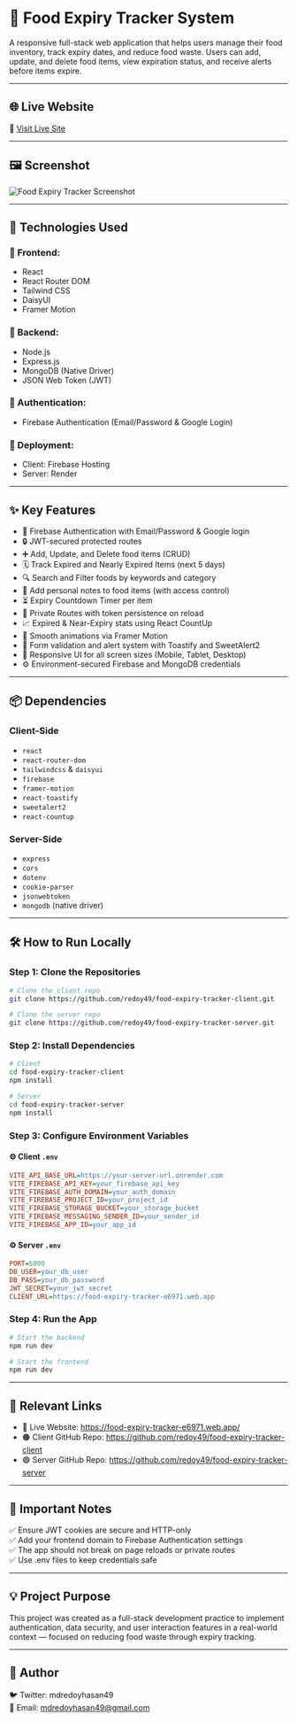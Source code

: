 # 🥦 Food Expiry Tracker System

A responsive full-stack web application that helps users manage their food inventory, track expiry dates, and reduce food waste. Users can add, update, and delete food items, view expiration status, and receive alerts before items expire.

---

## 🌐 Live Website

🔗 [Visit Live Site](https://food-expiry-tracker-e6971.web.app/)

---

## 🖼️ Screenshot

![Food Expiry Tracker Screenshot](https://i.ibb.co/9qptL1N/food-tracker-screenshot.png)
<!-- 📌 Replace with your actual image URL or upload a screenshot to Imgur/ImgBB/GitHub -->

---

## 🚀 Technologies Used

### 🔧 Frontend:
- React
- React Router DOM
- Tailwind CSS
- DaisyUI
- Framer Motion

### 🔧 Backend:
- Node.js
- Express.js
- MongoDB (Native Driver)
- JSON Web Token (JWT)

### 🔐 Authentication:
- Firebase Authentication (Email/Password & Google Login)

### 🚀 Deployment:
- Client: Firebase Hosting
- Server: Render

---

## ✨ Key Features

- 🔐 Firebase Authentication with Email/Password & Google login
- 🔒 JWT-secured protected routes
- ➕ Add, Update, and Delete food items (CRUD)
- 🗓️ Track Expired and Nearly Expired Items (next 5 days)
- 🔍 Search and Filter foods by keywords and category
- 📝 Add personal notes to food items (with access control)
- ⏳ Expiry Countdown Timer per item
- 👤 Private Routes with token persistence on reload
- 📈 Expired & Near-Expiry stats using React CountUp
- 🎨 Smooth animations via Framer Motion
- 🧪 Form validation and alert system with Toastify and SweetAlert2
- 🧩 Responsive UI for all screen sizes (Mobile, Tablet, Desktop)
- ⚙️ Environment-secured Firebase and MongoDB credentials

---

## 📦 Dependencies

### Client-Side

- `react`
- `react-router-dom`
- `tailwindcss` & `daisyui`
- `firebase`
- `framer-motion`
- `react-toastify`
- `sweetalert2`
- `react-countup`

### Server-Side

- `express`
- `cors`
- `dotenv`
- `cookie-parser`
- `jsonwebtoken`
- `mongodb` (native driver)

---

## 🛠️ How to Run Locally

### Step 1: Clone the Repositories

```bash
# Clone the client repo
git clone https://github.com/redoy49/food-expiry-tracker-client.git

# Clone the server repo
git clone https://github.com/redoy49/food-expiry-tracker-server.git
```

### Step 2: Install Dependencies

```bash
# Client
cd food-expiry-tracker-client
npm install

# Server
cd food-expiry-tracker-server
npm install
```

### Step 3: Configure Environment Variables

#### ⚙️ Client `.env`

```ini
VITE_API_BASE_URL=https://your-server-url.onrender.com
VITE_FIREBASE_API_KEY=your_firebase_api_key
VITE_FIREBASE_AUTH_DOMAIN=your_auth_domain
VITE_FIREBASE_PROJECT_ID=your_project_id
VITE_FIREBASE_STORAGE_BUCKET=your_storage_bucket
VITE_FIREBASE_MESSAGING_SENDER_ID=your_sender_id
VITE_FIREBASE_APP_ID=your_app_id
```

#### ⚙️ Server `.env`

```ini
PORT=5000
DB_USER=your_db_user
DB_PASS=your_db_password
JWT_SECRET=your_jwt_secret
CLIENT_URL=https://food-expiry-tracker-e6971.web.app
```

### Step 4: Run the App

```bash
# Start the backend
npm run dev

# Start the frontend
npm run dev
```

---

## 🔗 Relevant Links

- 🔴 Live Website: https://food-expiry-tracker-e6971.web.app/
- 🟠 Client GitHub Repo: https://github.com/redoy49/food-expiry-tracker-client
- 🟢 Server GitHub Repo: https://github.com/redoy49/food-expiry-tracker-server

---

## 📌 Important Notes

✅ Ensure JWT cookies are secure and HTTP-only  
✅ Add your frontend domain to Firebase Authentication settings  
✅ The app should not break on page reloads or private routes  
✅ Use .env files to keep credentials safe  

---

## 💡 Project Purpose

This project was created as a full-stack development practice to implement authentication, data security, and user interaction features in a real-world context — focused on reducing food waste through expiry tracking.

---

## 👤 Author
 
🐦 Twitter: mdredoyhasan49  
📧 Email: mdredoyhasan49@gmail.com

